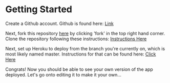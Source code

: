 # Getting Started

Create a Github account.  Github is found here:  [Link](https://github.com/)

Next, fork this repository [here](https://github.com/thesoupgirl/angularworkshop) by clicking 'fork' in the top right hand corner.
Clone the repository following these instructions:  [Instructions Here](https://help.github.com/articles/cloning-a-repository/)

Next, set up Heroku to deploy from the branch you're currently on, which is most likely named master.  Instructions for that can be found here:  [Click Here](https://developer.github.com/guides/automating-deployments-to-integrators/)

Congrats!  Now you should be able to see your own version of the app deployed.  Let's go onto editing it to make it your own...
